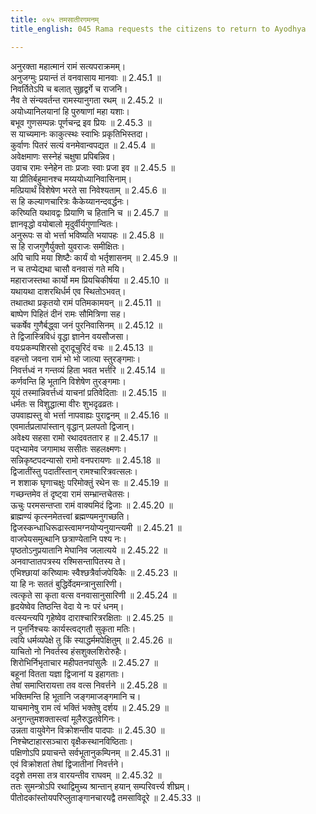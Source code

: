 ```yaml
---
title: ०४५ तमसातीरगमनम्
title_english: 045 Rama requests the citizens to return to Ayodhya

---
```

<div class="audioEmbed"  caption="श्रीराम-हरिसीताराममूर्ति-घनपाठिभ्यां वचनम्" src="https://archive.org/download/Ramayana-recitation-Sriram-harisItArAmamUrti-Ghanapaati-v2/Kanda_2/Kanda_2_AYK-045-Thamasa_Theera_Gamanam.mp3"></div>

  
अनुरक्ता महात्मानं रामं सत्यपराक्रमम्।  
अनुजग्मुः प्रयान्तं तं वनवासाय मानवाः ॥ 2.45.1 ॥   
निवर्तितेऽपि च बलात् सुहृद्वर्गे च राजनि।  
नैव ते संन्यवर्तन्त रामस्यानुगता रथम् ॥ 2.45.2 ॥   
अयोध्यानिलयानां हि पुरुषाणां महा यशाः।  
बभूव गुणसम्पन्नः पूर्णचन्द्र इव प्रियः ॥ 2.45.3 ॥   
स याच्यमानः काकुत्स्थः स्वाभिः प्रकृतिभिस्तदा।  
कुर्वाणः पितरं सत्यं वनमेवान्वपद्यत ॥ 2.45.4 ॥   
अवेक्षमाणः सस्नेहं चक्षुषा प्रपिबन्निव।  
उवाच रामः स्नेहेन ताः प्रजाः स्वाः प्रजा इव ॥ 2.45.5 ॥   
या प्रीतिर्बहुमानश्च मय्ययोध्यानिवासिनाम्।  
मत्प्रियार्थं विशेषेण भरते सा निवेश्यताम् ॥ 2.45.6 ॥   
स हि कल्याणचारित्रः कैकेय्यानन्दवर्द्धनः।  
करिष्यति यथावद्वः प्रियाणि च हितानि च ॥ 2.45.7 ॥   
ज्ञानवृद्धो वयोबालो मृदुर्वीर्यगुणान्वितः।  
अनुरूपः स वो भर्त्ता भविष्यति भयापहः ॥ 2.45.8 ॥   
स हि राजगुणैर्युक्तो युवराजः समीक्षितः।  
अपि चापि मया शिष्टैः कार्यं वो भर्तृशासनम् ॥ 2.45.9 ॥   
न च तप्येद्यथा चासौ वनवासं गते मयि।  
महाराजस्तथा कार्यो मम प्रियचिकीर्षया ॥ 2.45.10 ॥   
यथायथा दाशरथिर्धर्म एव स्थितोऽभवत्।  
तथातथा प्रकृतयो रामं पतिमकामयन् ॥ 2.45.11 ॥   
बाष्पेण पिहितं दीनं रामः सौमित्रिणा सह।  
चकर्षेव गुणैर्बद्ध्वा जनं पुरनिवासिनम् ॥ 2.45.12 ॥   
ते द्विजास्त्रिविधं वृद्धा ज्ञानेन वयसौजसा।  
वयःप्रकम्पशिरसो दूरादूचुरिदं वचः ॥ 2.45.13 ॥   
वहन्तो जवना रामं भो भो जात्या स्तुरङ्गमाः।  
निवर्त्तध्वं न गन्तव्यं हिता भवत भर्त्तरि ॥ 2.45.14 ॥   
कर्णवन्ति हि भूतानि विशेषेण तुरङ्गमाः।  
यूयं तस्मान्निवर्त्तध्वं याचनां प्रतिवेदिताः ॥ 2.45.15 ॥   
धर्मतः स विशुद्धात्मा वीरः शुभदृढव्रतः।  
उपवाह्यस्तु वो भर्त्ता नापवाह्यः पुराद्वनम् ॥ 2.45.16 ॥   
एवमार्तप्रलापांस्तान् वृद्धान् प्रलपतो द्विजान्।  
अवेक्ष्य सहसा रामो रथादवततार ह ॥ 2.45.17 ॥   
पद्भ्यामेव जगामाथ ससीतः सहलक्ष्मणः।  
सन्निकृष्टपदन्यासो रामो वनपरायणः ॥ 2.45.18 ॥   
द्विजातींस्तु पदातींस्तान् रामश्चारित्रवत्सलः।  
न शशाक घृणाचक्षुः परिमोक्तुं रथेन सः ॥ 2.45.19 ॥   
गच्छन्तमेव तं दृष्ट्वा रामं सम्भ्रान्तचेतसः।  
ऊचुः परमसन्तप्ता रामं वाक्यमिदं द्विजाः ॥ 2.45.20 ॥   
ब्राह्मण्यं कृत्स्नमेतत्त्वां ब्रह्मण्यमनुगच्छति।  
द्विजस्कन्धाधिरूढास्त्वामग्नयोप्यनुयान्त्यमी ॥ 2.45.21 ॥   
वाजपेयसमुत्थानि छत्राण्येतानि पश्य नः।  
पृष्ठतोऽनुप्रयातानि मेघानिव जलात्यये ॥ 2.45.22 ॥   
अनवाप्तातपत्रस्य रश्मिसन्तापितस्य ते।  
एभिश्छायां करिष्यामः स्वैश्छत्रैर्वाजपेयिकैः ॥ 2.45.23 ॥   
या हि नः सततं बुद्धिर्वेदमन्त्रानुसारिणी।  
त्वत्कृते सा कृता वत्स वनवासानुसारिणी ॥ 2.45.24 ॥   
हृदयेष्वेव तिष्ठन्ति वेदा ये नः परं धनम्।  
वत्स्यन्त्यपि गृहेष्वेव दाराश्चारित्ररक्षिताः ॥ 2.45.25 ॥   
न पुनर्निश्चयः कार्यस्त्वद्गतौ सुकृता मतिः।  
त्वयि धर्मव्यपेक्षे तु किं स्याद्धर्ममपेक्षितुम् ॥ 2.45.26 ॥   
याचितो नो निवर्तस्व हंसशुक्लशिरोरुहैः।  
शिरोभिर्निभृताचार महीपतनपांसुलैः ॥ 2.45.27 ॥   
बहूनां वितता यज्ञा द्विजानां य इहागताः।  
तेषां समाप्तिरायत्ता तव वत्स निवर्त्तने ॥ 2.45.28 ॥   
भक्तिमन्ति हि भूतानि जङ्गमाजङ्गमानि च।  
याचमानेषु राम त्वं भक्तिं भक्तेषु दर्शय ॥ 2.45.29 ॥   
अनुगन्तुमशक्तास्त्वां मूलैरुद्धतवेगिनः।  
उन्नता वायुवेगेन विक्रोशन्तीव पादपाः ॥ 2.45.30 ॥   
निश्चेष्टाहारसञ्चारा वृक्षैकस्थानविष्ठिताः।  
पक्षिणोऽपि प्रयाचन्ते सर्वभूतानुकम्पिनम् ॥ 2.45.31 ॥   
एवं विक्रोशतां तेषां द्विजातीनां निवर्त्तने।  
ददृशे तमसा तत्र वारयन्तीव राघवम् ॥ 2.45.32 ॥   
ततः सुमन्त्रोऽपि रथाद्विमुच्य श्रान्तान् हयान् सम्परिवर्त्त्य शीघ्रम्।  
पीतोदकांस्तोयपरिप्लुताङ्गानचारयद्वै तमसाविदूरे ॥ 2.45.33 ॥   